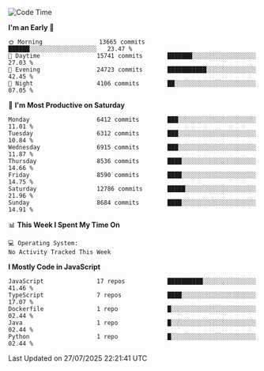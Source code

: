 <!--START_SECTION:waka-->
![Code Time](http://img.shields.io/badge/Code%20Time-3%2C498%20hrs%2059%20mins-blue)

**I'm an Early 🐤** 

```text
🌞 Morning                13665 commits       ██████░░░░░░░░░░░░░░░░░░░   23.47 % 
🌆 Daytime                15741 commits       ███████░░░░░░░░░░░░░░░░░░   27.03 % 
🌃 Evening                24723 commits       ███████████░░░░░░░░░░░░░░   42.45 % 
🌙 Night                  4106 commits        ██░░░░░░░░░░░░░░░░░░░░░░░   07.05 % 
```
📅 **I'm Most Productive on Saturday** 

```text
Monday                   6412 commits        ███░░░░░░░░░░░░░░░░░░░░░░   11.01 % 
Tuesday                  6312 commits        ███░░░░░░░░░░░░░░░░░░░░░░   10.84 % 
Wednesday                6915 commits        ███░░░░░░░░░░░░░░░░░░░░░░   11.87 % 
Thursday                 8536 commits        ████░░░░░░░░░░░░░░░░░░░░░   14.66 % 
Friday                   8590 commits        ████░░░░░░░░░░░░░░░░░░░░░   14.75 % 
Saturday                 12786 commits       █████░░░░░░░░░░░░░░░░░░░░   21.96 % 
Sunday                   8684 commits        ████░░░░░░░░░░░░░░░░░░░░░   14.91 % 
```


📊 **This Week I Spent My Time On** 

```text
💻 Operating System: 
No Activity Tracked This Week
```

**I Mostly Code in JavaScript** 

```text
JavaScript               17 repos            ██████████░░░░░░░░░░░░░░░   41.46 % 
TypeScript               7 repos             ████░░░░░░░░░░░░░░░░░░░░░   17.07 % 
Dockerfile               1 repo              █░░░░░░░░░░░░░░░░░░░░░░░░   02.44 % 
Java                     1 repo              █░░░░░░░░░░░░░░░░░░░░░░░░   02.44 % 
Python                   1 repo              █░░░░░░░░░░░░░░░░░░░░░░░░   02.44 % 
```




 Last Updated on 27/07/2025 22:21:41 UTC
<!--END_SECTION:waka-->

<!--
**likaiqiang/likaiqiang** is a ✨ _special_ ✨ repository because its `README.md` (this file) appears on your GitHub profile.

Here are some ideas to get you started:

- 🔭 I’m currently working on ...
- 🌱 I’m currently learning ...
- 👯 I’m looking to collaborate on ...
- 🤔 I’m looking for help with ...
- 💬 Ask me about ...
- 📫 How to reach me: ...
- 😄 Pronouns: ...
- ⚡ Fun fact: ...
-->
